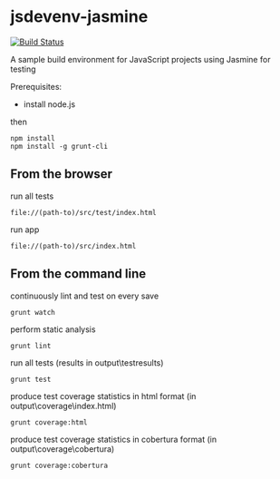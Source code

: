 jsdevenv-jasmine
================

[![Build Status](https://travis-ci.org/larsthorup/jsdevenv-jasmine.png)](https://travis-ci.org/larsthorup/jsdevenv-jasmine)

A sample build environment for JavaScript projects using Jasmine for testing

Prerequisites:

* install node.js

then

    npm install
    npm install -g grunt-cli


From the browser
----------------

run all tests

    file://(path-to)/src/test/index.html

run app

    file://(path-to)/src/index.html


From the command line
---------------------

continuously lint and test on every save

    grunt watch

perform static analysis

    grunt lint

run all tests (results in output\testresults)

    grunt test

produce test coverage statistics in html format (in output\coverage\index.html)

    grunt coverage:html

produce test coverage statistics in cobertura format (in output\coverage\cobertura)

    grunt coverage:cobertura
